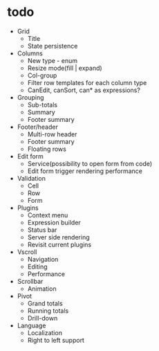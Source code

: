 # todo

* Grid
	* Title
	* State persistence
* Columns 
	* New type - enum
	* Resize mode(fill | expand)
	* Col-group 
	* Filter row templates for each column type
	* CanEdit, canSort, can* as expressions?
* Grouping 
	* Sub-totals
	* Summary
	* Footer summary
* Footer/header
	* Multi-row header
	* Footer summary
	* Floating rows
* Edit form
	* Service(possibility to open form from code)
	* Edit form trigger rendering performance
* Validation
	* Cell
	* Row
	* Form
* Plugins
	* Context menu
	* Expression builder
	* Status bar
	* Server side rendering
	* Revisit current plugins
* Vscroll 
	* Navigation
	* Editing
	* Performance
* Scrollbar
	* Animation
* Pivot
	* Grand totals
	* Running totals
	* Drill-down
* Language
	* Localization
	* Right to left support
